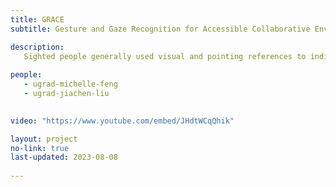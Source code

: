 ```yaml
---
title: GRACE
subtitle: Gesture and Gaze Recognition for Accessible Collaborative Environments

description: 
   Sighted people generally used visual and pointing references to indicate areas of interest when speaking to collaborators. However, blind and low vision people cannot understand these references. This leads to miscommunication, impeding their ability to pay attention to the same things and preventing effective and efficient collaboration. The GRACE project combines gaze and gesture recognition to locate areas of interests and identify the objects on the screen they may be referencing. Our system converts these references into a written form suitable to be announced via screen reader, thereby reducing the burden for blind and low vision users to locate the referenced object.  
      
people: 
   - ugrad-michelle-feng
   - ugrad-jiachen-liu

  
video: "https://www.youtube.com/embed/JHdtWCqQhik"

layout: project
no-link: true
last-updated: 2023-08-08
   
---
```

